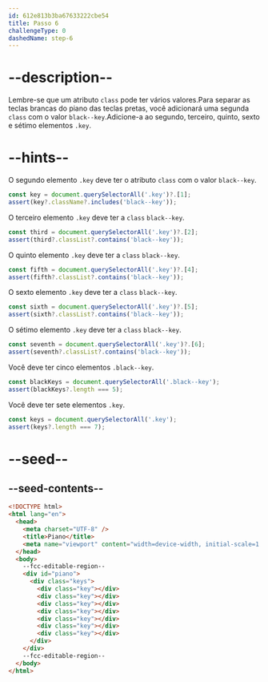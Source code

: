 ```yaml
---
id: 612e813b3ba67633222cbe54
title: Passo 6
challengeType: 0
dashedName: step-6
---
```


# --description--

Lembre-se que um atributo `class` pode ter vários valores.Para separar as teclas brancas do piano das teclas pretas, você adicionará uma segunda `class` com o valor `black--key`.Adicione-a ao segundo, terceiro, quinto, sexto e sétimo elementos `.key`. 

# --hints--

O segundo elemento `.key` deve ter o atributo `class` com o valor `black--key`.

```js
const key = document.querySelectorAll('.key')?.[1];
assert(key?.className?.includes('black--key'));
```

O terceiro elemento `.key` deve ter a `class` `black--key`.

```js
const third = document.querySelectorAll('.key')?.[2];
assert(third?.classList?.contains('black--key'));
```

O quinto elemento `.key` deve ter a `class` `black--key`.

```js
const fifth = document.querySelectorAll('.key')?.[4];
assert(fifth?.classList?.contains('black--key'));
```

O sexto elemento `.key` deve ter a `class` `black--key`.

```js
const sixth = document.querySelectorAll('.key')?.[5];
assert(sixth?.classList?.contains('black--key'));
```

O sétimo elemento `.key` deve ter a `class` `black--key`.

```js
const seventh = document.querySelectorAll('.key')?.[6];
assert(seventh?.classList?.contains('black--key'));
```

Você deve ter cinco elementos `.black--key`.

```js
const blackKeys = document.querySelectorAll('.black--key');
assert(blackKeys?.length === 5);
```

Você deve ter sete elementos `.key`.

```js
const keys = document.querySelectorAll('.key');
assert(keys?.length === 7);
```

# --seed--

## --seed-contents--

```html
<!DOCTYPE html>
<html lang="en">
  <head>
    <meta charset="UTF-8" />
    <title>Piano</title>
    <meta name="viewport" content="width=device-width, initial-scale=1.0" />
  </head>
  <body>
    --fcc-editable-region--
    <div id="piano">
      <div class="keys">
        <div class="key"></div>
        <div class="key"></div>
        <div class="key"></div>
        <div class="key"></div>
        <div class="key"></div>
        <div class="key"></div>
        <div class="key"></div>
      </div>
    </div>
    --fcc-editable-region--
  </body>
</html>
```

```css

```
